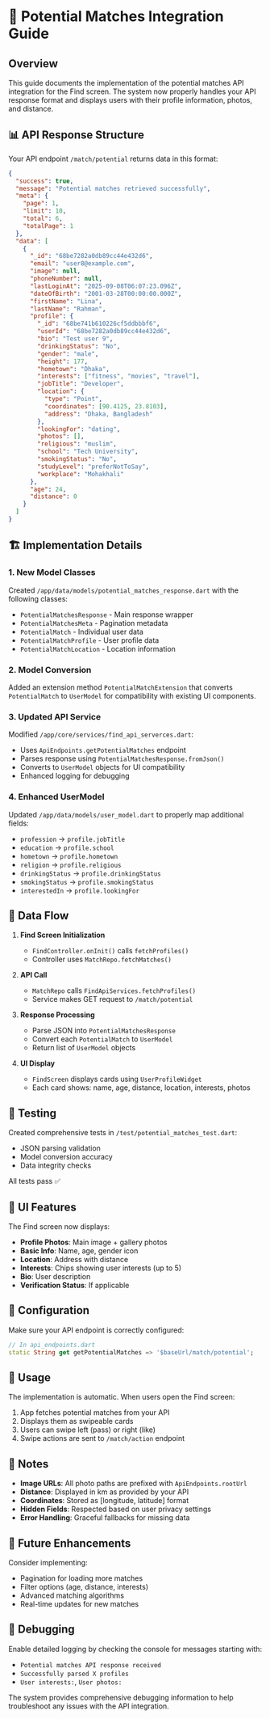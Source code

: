 # 🔗 Potential Matches Integration Guide

## Overview

This guide documents the implementation of the potential matches API integration for the Find screen. The system now properly handles your API response format and displays users with their profile information, photos, and distance.

## 📊 API Response Structure

Your API endpoint `/match/potential` returns data in this format:

```json
{
  "success": true,
  "message": "Potential matches retrieved successfully",
  "meta": {
    "page": 1,
    "limit": 10,
    "total": 6,
    "totalPage": 1
  },
  "data": [
    {
      "_id": "68be7282a0db89cc44e432d6",
      "email": "user8@example.com",
      "image": null,
      "phoneNumber": null,
      "lastLoginAt": "2025-09-08T06:07:23.096Z",
      "dateOfBirth": "2001-03-28T00:00:00.000Z",
      "firstName": "Lina",
      "lastName": "Rahman",
      "profile": {
        "_id": "68be741b610226cf5ddbbbf6",
        "userId": "68be7282a0db89cc44e432d6",
        "bio": "Test user 9",
        "drinkingStatus": "No",
        "gender": "male",
        "height": 177,
        "hometown": "Dhaka",
        "interests": ["fitness", "movies", "travel"],
        "jobTitle": "Developer",
        "location": {
          "type": "Point",
          "coordinates": [90.4125, 23.8103],
          "address": "Dhaka, Bangladesh"
        },
        "lookingFor": "dating",
        "photos": [],
        "religious": "muslim",
        "school": "Tech University",
        "smokingStatus": "No",
        "studyLevel": "preferNotToSay",
        "workplace": "Mohakhali"
      },
      "age": 24,
      "distance": 0
    }
  ]
}
```

## 🏗️ Implementation Details

### 1. New Model Classes

Created `/app/data/models/potential_matches_response.dart` with the following classes:

- `PotentialMatchesResponse` - Main response wrapper
- `PotentialMatchesMeta` - Pagination metadata
- `PotentialMatch` - Individual user data
- `PotentialMatchProfile` - User profile data
- `PotentialMatchLocation` - Location information

### 2. Model Conversion

Added an extension method `PotentialMatchExtension` that converts `PotentialMatch` to `UserModel` for compatibility with existing UI components.

### 3. Updated API Service

Modified `/app/core/services/find_api_serverces.dart`:

- Uses `ApiEndpoints.getPotentialMatches` endpoint
- Parses response using `PotentialMatchesResponse.fromJson()`
- Converts to `UserModel` objects for UI compatibility
- Enhanced logging for debugging

### 4. Enhanced UserModel

Updated `/app/data/models/user_model.dart` to properly map additional fields:

- `profession` → `profile.jobTitle`
- `education` → `profile.school`
- `hometown` → `profile.hometown`
- `religion` → `profile.religious`
- `drinkingStatus` → `profile.drinkingStatus`
- `smokingStatus` → `profile.smokingStatus`
- `interestedIn` → `profile.lookingFor`

## 🎯 Data Flow

1. **Find Screen Initialization**
   - `FindController.onInit()` calls `fetchProfiles()`
   - Controller uses `MatchRepo.fetchMatches()`

2. **API Call**
   - `MatchRepo` calls `FindApiServices.fetchProfiles()`
   - Service makes GET request to `/match/potential`

3. **Response Processing**
   - Parse JSON into `PotentialMatchesResponse`
   - Convert each `PotentialMatch` to `UserModel`
   - Return list of `UserModel` objects

4. **UI Display**
   - `FindScreen` displays cards using `UserProfileWidget`
   - Each card shows: name, age, distance, location, interests, photos

## 🧪 Testing

Created comprehensive tests in `/test/potential_matches_test.dart`:

- JSON parsing validation
- Model conversion accuracy
- Data integrity checks

All tests pass ✅

## 🎨 UI Features

The Find screen now displays:

- **Profile Photos**: Main image + gallery photos
- **Basic Info**: Name, age, gender icon
- **Location**: Address with distance
- **Interests**: Chips showing user interests (up to 5)
- **Bio**: User description
- **Verification Status**: If applicable

## 🔧 Configuration

Make sure your API endpoint is correctly configured:

```dart
// In api_endpoints.dart
static String get getPotentialMatches => '$baseUrl/match/potential';
```

## 🚀 Usage

The implementation is automatic. When users open the Find screen:

1. App fetches potential matches from your API
2. Displays them as swipeable cards
3. Users can swipe left (pass) or right (like)
4. Swipe actions are sent to `/match/action` endpoint

## 📝 Notes

- **Image URLs**: All photo paths are prefixed with `ApiEndpoints.rootUrl`
- **Distance**: Displayed in km as provided by your API
- **Coordinates**: Stored as [longitude, latitude] format
- **Hidden Fields**: Respected based on user privacy settings
- **Error Handling**: Graceful fallbacks for missing data

## 🔄 Future Enhancements

Consider implementing:

- Pagination for loading more matches
- Filter options (age, distance, interests)
- Advanced matching algorithms
- Real-time updates for new matches

## 🐛 Debugging

Enable detailed logging by checking the console for messages starting with:

- `Potential matches API response received`
- `Successfully parsed X profiles`
- `User interests:`, `User photos:`

The system provides comprehensive debugging information to help troubleshoot any issues with the API integration.
